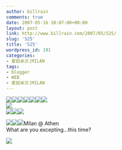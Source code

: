 ```yaml
---
author: billrain
comments: true
date: 2007-05-16 10:07:00+00:00
layout: post
link: http://www.billrain.com/2007/05/525/
slug: '525'
title: '525'
wordpress_id: 191
categories:
- 爱如米兰|MILAN
tags:
- blogger
- WEB
- 爱如米兰|MILAN
---
```


[![](http://bp0.blogger.com/_lAHIYwHGO4A/RkrjpNr4hoI/AAAAAAAABY0/se8ZD7qC2uI/s400/UEFAF2005_istanbul.jpg)](http://bp0.blogger.com/_lAHIYwHGO4A/RkrjpNr4hoI/AAAAAAAABY0/se8ZD7qC2uI/s1600-h/UEFAF2005_istanbul.jpg)[![](http://bp1.blogger.com/_lAHIYwHGO4A/Rkrhldr4hkI/AAAAAAAABYU/8GxfKFU5Vfk/s400/EintrittskarteIstanbul20050525.jpg)](http://bp1.blogger.com/_lAHIYwHGO4A/Rkrhldr4hkI/AAAAAAAABYU/8GxfKFU5Vfk/s1600-h/EintrittskarteIstanbul20050525.jpg)[![](http://bp0.blogger.com/_lAHIYwHGO4A/RkreSNr4hfI/AAAAAAAABXs/Bb67qf2yxKM/s400/U334P6T12D1575198F44DT20050523125047.jpg)](http://bp0.blogger.com/_lAHIYwHGO4A/RkreSNr4hfI/AAAAAAAABXs/Bb67qf2yxKM/s1600-h/U334P6T12D1575198F44DT20050523125047.jpg)[![](http://bp2.blogger.com/_lAHIYwHGO4A/RkrdHtr4hbI/AAAAAAAABXM/FYbpSLt7_oQ/s400/525-1.jpg)](http://bp2.blogger.com/_lAHIYwHGO4A/RkrdHtr4hbI/AAAAAAAABXM/FYbpSLt7_oQ/s1600-h/525-1.jpg)[![](http://bp2.blogger.com/_lAHIYwHGO4A/Rkrovtr4hpI/AAAAAAAABY8/uCzmq2_3p9U/s400/1.JPG)](http://bp2.blogger.com/_lAHIYwHGO4A/Rkrovtr4hpI/AAAAAAAABY8/uCzmq2_3p9U/s1600-h/1.JPG)[![](http://bp3.blogger.com/_lAHIYwHGO4A/Rkrov9r4hqI/AAAAAAAABZE/9KH-zmYB1oo/s400/2.JPG)](http://bp3.blogger.com/_lAHIYwHGO4A/Rkrov9r4hqI/AAAAAAAABZE/9KH-zmYB1oo/s1600-h/2.JPG)[![](http://bp3.blogger.com/_lAHIYwHGO4A/RkriI9r4hmI/AAAAAAAABYk/bNCVI5qj0GE/s400/pic144.jpg)](http://bp3.blogger.com/_lAHIYwHGO4A/RkriI9r4hmI/AAAAAAAABYk/bNCVI5qj0GE/s1600-h/pic144.jpg)  
[![](http://bp1.blogger.com/_lAHIYwHGO4A/RkreSdr4hgI/AAAAAAAABX0/_INZQzWX1Bk/s400/U1158P6T12D1414069F44DT20050224071029.jpg)](http://bp1.blogger.com/_lAHIYwHGO4A/RkreSdr4hgI/AAAAAAAABX0/_INZQzWX1Bk/s1600-h/U1158P6T12D1414069F44DT20050224071029.jpg)  
[![](http://bp0.blogger.com/_lAHIYwHGO4A/RkrhlNr4hiI/AAAAAAAABYE/0bNdlC_ReOg/s400/0505250137b.jpg)](http://bp0.blogger.com/_lAHIYwHGO4A/RkrhlNr4hiI/AAAAAAAABYE/0bNdlC_ReOg/s1600-h/0505250137b.jpg)[![](http://bp1.blogger.com/_lAHIYwHGO4A/Rkrhldr4hjI/AAAAAAAABYM/fdRyBM4kWrY/s400/0505250164b.jpg)](http://bp1.blogger.com/_lAHIYwHGO4A/Rkrhldr4hjI/AAAAAAAABYM/fdRyBM4kWrY/s1600-h/0505250164b.jpg)[![](http://bp3.blogger.com/_lAHIYwHGO4A/RkriI9r4hnI/AAAAAAAABYs/KgjikG8fgog/s400/pic528.jpg)](http://bp3.blogger.com/_lAHIYwHGO4A/RkriI9r4hnI/AAAAAAAABYs/KgjikG8fgog/s1600-h/pic528.jpg)  


[![](http://bp3.blogger.com/_lAHIYwHGO4A/RkrdH9r4hdI/AAAAAAAABXc/H19eOwnEmPs/s400/525.JPG)](http://bp3.blogger.com/_lAHIYwHGO4A/RkrdH9r4hdI/AAAAAAAABXc/H19eOwnEmPs/s1600-h/525.JPG)[![](http://bp2.blogger.com/_lAHIYwHGO4A/Rkrhltr4hlI/AAAAAAAABYc/0cMwxrucOXg/s400/greatmaldini.jpg)](http://bp2.blogger.com/_lAHIYwHGO4A/Rkrhltr4hlI/AAAAAAAABYc/0cMwxrucOXg/s1600-h/greatmaldini.jpg)[![](http://bp0.blogger.com/_lAHIYwHGO4A/RkrowNr4hrI/AAAAAAAABZM/5T9Jbe0rWV4/s400/3.JPG)](http://bp0.blogger.com/_lAHIYwHGO4A/RkrowNr4hrI/AAAAAAAABZM/5T9Jbe0rWV4/s1600-h/3.JPG)Milan  @  Athen  
What are you excepting...this time?  


[![](http://bp3.blogger.com/_lAHIYwHGO4A/Rkrp09r4hsI/AAAAAAAABZU/p7VOz98gnW0/s400/%7BBE7C90B8-B6BB-459E-B0E3-EEF44D02F051%7D.JPG)](http://bp3.blogger.com/_lAHIYwHGO4A/Rkrp09r4hsI/AAAAAAAABZU/p7VOz98gnW0/s1600-h/%7BBE7C90B8-B6BB-459E-B0E3-EEF44D02F051%7D.JPG)  

